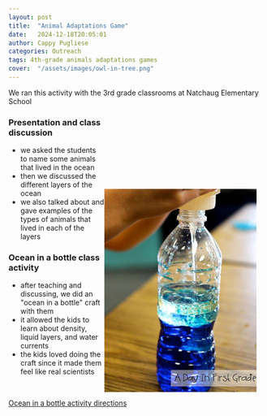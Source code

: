 ```yaml
---
layout: post
title:  "Animal Adaptations Game"
date:   2024-12-18T20:05:01
author: Cappy Pugliese
categories: Outreach
tags: 4th-grade animals adaptations games
cover:  "/assets/images/owl-in-tree.png"
---
```


We ran this activity with the 3rd grade classrooms at Natchaug Elementary School

<a href="/assets/images/ocean-in-a-bottle-craft3.jpeg" data-lightbox="Ocean in a bottle craft" data-title="image of ocean in the bottle craft, photo curtesy of Kristen at adayinfirstgrade.com/blog"><img src="/assets/images/ocean-in-a-bottle-craft3.jpeg" style="width:300px;height:auto;float:right;margin-top:100px;padding:50px 15px 0px 0px" alt="image of a plastic water bottle filled halfway with water that has been dyed blue. The image shows someone adding in a layer of vegetable oil on top of the water"></a>

### Presentation and class discussion
- we asked the students to name some animals that lived in the ocean
- then we discussed the different layers of the ocean
- we also talked about and gave examples of the types of animals that lived in each of the layers


### Ocean in a bottle class activity
- after teaching and discussing, we did an "ocean in a bottle" craft with them
- it allowed the kids to learn about density, liquid layers, and water currents
- the kids loved doing the craft since it made them feel like real scientists
<br>

<a href="/assets/documents/ocean-in-a-bottle_activity.pdf" target="_blank">Ocean in a bottle activity directions</a>
 